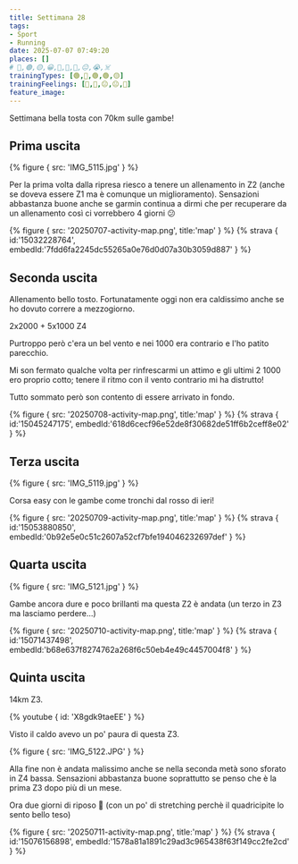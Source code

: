 ```yaml
---
title: Settimana 28
tags:
- Sport
- Running
date: 2025-07-07 07:49:20
places: []
# 🔴,🟢,🟡,😀,🙁,🫤,🙂,😐,😭,☠️
trainingTypes: [🟢,🔴,🟢,🟢,🟡]
trainingFeelings: [🙂,🙂,😐,😐,🙂]
feature_image:
---
```

Settimana bella tosta con 70km sulle gambe!
<!--more-->


## Prima uscita

{% figure { src: 'IMG_5115.jpg' } %}

Per la prima volta dalla ripresa riesco a tenere un allenamento in Z2 (anche se doveva essere Z1 ma è comunque un miglioramento).
Sensazioni abbastanza buone anche se garmin continua a dirmi che per recuperare da un allenamento così ci vorrebbero 4 giorni 😕

{% figure { src: '20250707-activity-map.png', title:'map' } %}
{% strava { id:'15032228764', embedId:'7fdd6fa2245dc55265a0e76d0d07a30b3059d887' } %}
## Seconda uscita

Allenamento bello tosto.
Fortunatamente oggi non era caldissimo anche se ho dovuto correre a mezzogiorno.

2x2000 + 5x1000 Z4

Purtroppo però c'era un bel vento e nei 1000 era contrario e l'ho patito parecchio.

Mi son fermato qualche volta per rinfrescarmi un attimo e gli ultimi 2 1000 ero proprio cotto; tenere il ritmo con il vento contrario mi ha distrutto!

Tutto sommato però son contento di essere arrivato in fondo.

{% figure { src: '20250708-activity-map.png', title:'map' } %}
{% strava { id:'15045247175', embedId:'618d6cecf96e52de8f30682de51ff6b2ceff8e02' } %}

## Terza uscita
{% figure { src: 'IMG_5119.jpg' } %}

Corsa easy con le gambe come tronchi dal rosso di ieri!

{% figure { src: '20250709-activity-map.png', title:'map' } %}
{% strava { id:'15053880850', embedId:'0b92e5e0c51c2607a52cf7bfe194046232697def' } %}

## Quarta uscita

{% figure { src: 'IMG_5121.jpg' } %}

Gambe ancora dure e poco brillanti ma questa Z2 è andata (un terzo in Z3 ma lasciamo perdere...)

{% figure { src: '20250710-activity-map.png', title:'map' } %}
{% strava { id:'15071437498', embedId:'b68e637f8274762a268f6c50eb4e49c4457004f8' } %}
## Quinta uscita
14km Z3.

{% youtube { id: 'X8gdk9taeEE' } %}

Visto il caldo avevo un po' paura di questa Z3.

{% figure { src: 'IMG_5122.JPG' } %}

Alla fine non è andata malissimo anche se nella seconda metà sono sforato in Z4 bassa.
Sensazioni abbastanza buone soprattutto se penso che è la prima Z3 dopo più di un mese.

Ora due giorni di riposo 🥳 (con un po' di stretching perchè il quadricipite lo sento bello teso)

{% figure { src: '20250711-activity-map.png', title:'map' } %}
{% strava { id:'15076156898', embedId:'1578a81a1891c29ad3c965438f63f149cc2fe2cd' } %}
